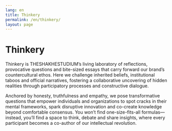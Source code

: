 ```yaml
---
lang: en
title: Thinkery
permalink: /en/thinkery/
layout: page
---
```


# Thinkery

Thinkery is THESHAKHESTUDIUM’s living laboratory of reflections, provocative questions and bite-sized essays that carry forward our brand’s countercultural ethos. Here we challenge inherited beliefs, institutional taboos and official narratives, fostering a collaborative uncovering of hidden realities through participatory processes and constructive dialogue.

Anchored by honesty, truthfulness and empathy, we pose transformative questions that empower individuals and organizations to spot cracks in their mental frameworks, spark disruptive innovation and co-create knowledge beyond comfortable consensus. You won’t find one-size-fits-all formulas—instead, you’ll find a space to think, debate and share insights, where every participant becomes a co-author of our intellectual revolution.
